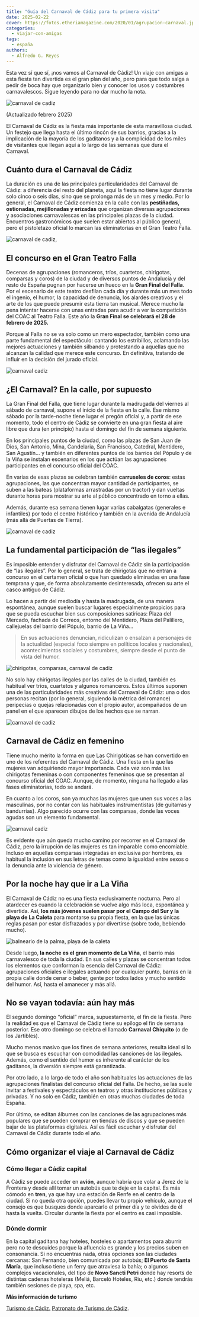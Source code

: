 ```yaml
---
title: "Guía del Carnaval de Cádiz para tu primera visita"
date: 2025-02-22
cover: https://fotos.etheriamagazine.com/2020/01/agrupacion-carnaval.jpg
categories: 
  - viajar-con-amigas
tags: 
  - españa
authors: 
  - Alfredo G. Reyes
---
```


Esta vez sí que sí, ¡nos vamos al Carnaval de Cádiz! Un viaje con amigas a esta fiesta 
tan divertida es el gran plan del año, pero para que todo salga a pedir de boca hay que 
organizarlo bien y conocer los usos y costumbres carnavalescos. Sigue leyendo para no 
dar mucho la nota. 

![carnaval de cadiz](https://fotos.etheriamagazine.com/2020/01/agrupacion-carnaval.jpg "Carnaval de Cádiz. © Ayto. Cádiz")

(Actualizado febrero 2025) 

El Carnaval de Cádiz es la fiesta más importante de esta maravillosa ciudad. Un festejo 
que llega hasta el último rincón de sus barrios, gracias a la implicación de la mayoría 
de los gaditanos y a la complicidad de los miles de visitantes que llegan aquí a lo 
largo de las semanas que dura el Carnaval. 

## Cuánto dura el Carnaval de Cádiz

La duración es una de las principales particularidades del Carnaval de Cádiz: a 
diferencia del resto del planeta, aquí la fiesta no tiene lugar durante solo cinco o 
seis días, sino que se prolonga más de un mes y medio. Por lo general, el Carnaval de 
Cádiz comienza en la calle con las **pestiñadas, ostionadas, mejillonadas y erizadas** 
que organizan diversas agrupaciones y asociaciones carnavalescas en las principales 
plazas de la ciudad. Encuentros gastronómicos que suelen estar abiertos al público 
general, pero el pistoletazo oficial lo marcan las eliminatorias en el Gran Teatro 
Falla. 

![carnaval de cadiz,](https://fotos.etheriamagazine.com/2020/01/Carnaval-Cadiz-6.jpg "Carnaval de Cádiz. ©P.T.Cádiz")

## El concurso en el Gran Teatro Falla

Decenas de agrupaciones (romanceros, tríos, cuartetos, chirigotas, comparsas y coros) de 
la ciudad y de diversos puntos de Andalucía y del resto de España pugnan por hacerse un 
hueco en la **Gran Final del Falla**. Por el escenario de este teatro desfilan cada día 
y durante más un mes todo el ingenio, el humor, la capacidad de denuncia, los alardes 
creativos y el arte de los que puede presumir esta tierra tan musical. Merece mucho la 
pena intentar hacerse con unas entradas para acudir a ver la competición del COAC al 
Teatro Falla. Este año la **Gran Final se celebrará el 28 de febrero de 2025.** 

Porque al Falla no se va solo como un mero espectador, también como una parte 
fundamental del espectáculo: cantando los estribillos, aclamando las mejores actuaciones 
y también silbando y protestando a aquellas que no alcanzan la calidad que merece este 
concurso. En definitiva, tratando de influir en la decisión del jurado oficial. 

![carnaval cadiz](https://fotos.etheriamagazine.com/2020/01/carnaval-calle.jpg "El Carnaval de Cádiz se vive en la calle. © Ayto. Cádiz")

## ¿El Carnaval? En la calle, por supuesto

La Gran Final del Falla, que tiene lugar durante la madrugada del viernes al sábado de 
carnaval, supone el inicio de la fiesta en la calle. Ese mismo sábado por la tarde-noche 
tiene lugar el pregón oficial y, a partir de ese momento, todo el centro de Cádiz se 
convierte en una gran fiesta al aire libre que dura (en principio) hasta el domingo del 
fin de semana siguiente. 

En los principales puntos de la ciudad, como las plazas de San Juan de Dios, San 
Antonio, Mina, Candelaria, San Francisco, Catedral, Mentidero, San Agustín… y también en 
diferentes puntos de los barrios del Pópulo y de la Viña se instalan escenarios en los 
que actúan las agrupaciones participantes en el concurso oficial del COAC. 

En varias de esas plazas se celebran también **carruseles de coros**: estas 
agrupaciones, las que concentran mayor cantidad de participantes, se suben a las bateas 
(plataformas arrastradas por un tractor) y dan vueltas durante horas para mostrar su 
arte al público concentrado en torno a ellas. 

Además, durante esa semana tienen lugar varias cabalgatas (generales e infantiles) por 
todo el centro histórico y también en la avenida de Andalucía (más allá de Puertas de 
Tierra). 

![carnaval de cadiz](https://fotos.etheriamagazine.com/2020/01/Carnaval-Cadiz-5.jpg "Carnaval de Cádiz. © P.T. Cádiz")

## La fundamental participación de “las ilegales”

Es imposible entender y disfrutar del Carnaval de Cádiz sin la participación de “las 
ilegales”. Por lo general, se trata de chirigotas que no entran a concurso en el 
certamen oficial o que han quedado eliminadas en una fase temprana y que, de forma 
absolutamente desinteresada, ofrecen su arte el casco antiguo de Cádiz. 

Lo hacen a partir del mediodía y hasta la madrugada, de una manera espontánea, aunque 
suelen buscar lugares especialmente propicios para que se pueda escuchar bien sus 
composiciones satíricas: Plaza del Mercado, fachada de Correos, entorno del Mentidero, 
Plaza del Palillero, callejuelas del barrio del Pópulo, barrio de La Viña… 

> En sus actuaciones denuncian, ridiculizan o ensalzan a personajes de la actualidad 
> (especial foco siempre en políticos locales y nacionales), acontecimientos sociales y 
> costumbres, siempre desde el punto de vista del humor. 

![chirigotas, comparsas, carnaval de cadiz](https://fotos.etheriamagazine.com/2020/01/carnaval-cadiz-2.jpg "Las letras de las agrupaciones se caracterizan por la crítica y el humor.")

No solo hay chirigotas ilegales por las calles de la ciudad, también es habitual ver 
tríos, cuartetos y algunos romanceros. Estos últimos suponen una de las particularidades 
más creativas del Carnaval de Cádiz: una o dos personas recitan (por lo general, 
siguiendo la métrica del romance) peripecias o quejas relacionadas con el propio autor, 
acompañados de un panel en el que aparecen dibujos de los hechos que se narran. 

![carnaval de cadiz](https://fotos.etheriamagazine.com/2020/01/Carnaval-cadiz-1.jpg "El concurso de agrupaciones es una parte fundamental del Carnaval de Cádiz. ©P.T.Cádiz")

## Carnaval de Cádiz en femenino

Tiene mucho mérito la forma en que Las Chirigóticas se han convertido en uno de los 
referentes del Carnaval de Cádiz. Una fiesta en la que las mujeres van adquiriendo mayor 
importancia. Cada vez son más las chirigotas femeninas o con componentes femeninos que 
se presentan al concurso oficial del COAC. Aunque, de momento, ninguna ha llegado a las 
fases eliminatorias, todo se andará. 

En cuanto a los coros, son ya muchas las mujeres que unen sus voces a las masculinas, 
por no contar con las habituales instrumentistas (de guitarras y bandurrias). Algo 
parecido ocurre con las comparsas, donde las voces agudas son un elemento fundamental. 

![carnaval cadiz](https://fotos.etheriamagazine.com/2020/01/carnaval-lunes.jpg "Las risas están aseguradas en el Carnaval de Cádiz. © Ayto. Cádiz")

Es evidente que aún queda mucho camino por recorrer en el Carnaval de Cádiz, pero la 
irrupción de las mujeres es tan imparable como encomiable. Incluso en aquellas comparsas 
integradas en exclusiva por hombres, es habitual la inclusión en sus letras de temas 
como la igualdad entre sexos o la denuncia ante la violencia de género. 

## Por la noche hay que ir a La Viña

El Carnaval de Cádiz no es una fiesta exclusivamente nocturna. Pero al atardecer es 
cuando la celebración se vuelve algo más loca, espontánea y divertida. Así, **los más 
jóvenes suelen pasar por el Campo del Sur y la playa de La Caleta** para montarse su 
propia fiesta, en la que las únicas reglas pasan por estar disfrazados y por divertirse 
(sobre todo, bebiendo mucho). 

![balneario de la palma, playa de la caleta](https://fotos.etheriamagazine.com/2020/01/Balneario-La-Palma-noche.jpg "Antiguo balneario de la Palma, en la playa de la Caleta, de noche. © Ayto. de Cádiz")

Desde luego, **la noche es el gran momento de La Viña**, el barrio más carnavalesco de 
toda la ciudad. En sus calles y plazas se concentran todos los elementos que conforman 
la esencia del Carnaval de Cádiz: agrupaciones oficiales e ilegales actuando por 
cualquier punto, barras en la propia calle donde cenar o beber, gente por todos lados y 
mucho sentido del humor. Así, hasta el amanecer y más allá. 

## No se vayan todavía: aún hay más

El segundo domingo “oficial” marca, supuestamente, el fin de la fiesta. Pero la realidad 
es que el Carnaval de Cádiz tiene su epílogo el fin de semana posterior. Ese otro 
domingo se celebra el llamado **Carnaval Chiquito** (o de los Jartibles). 

Mucho menos masivo que los fines de semana anteriores, resulta ideal si lo que se busca 
es escuchar con comodidad las canciones de las ilegales. Además, como el sentido del 
humor es inherente al carácter de los gaditanos, la diversión siempre está garantizada. 

Por otro lado, a lo largo de todo el año son habituales las actuaciones de las 
agrupaciones finalistas del concurso oficial del Falla. De hecho, se las suele invitar a 
festivales y espectáculos en teatros y otras instituciones públicas y privadas. Y no 
solo en Cádiz, también en otras muchas ciudades de toda España. 

Por último, se editan álbumes con las canciones de las agrupaciones más populares que se 
pueden comprar en tiendas de discos y que se pueden bajar de las plataformas digitales. 
Así es fácil escuchar y disfrutar del Carnaval de Cádiz durante todo el año. 

## Cómo organizar el viaje al Carnaval de Cádiz

### Cómo llegar a Cádiz capital

A Cádiz se puede acceder en **avión**, aunque habría que volar a Jerez de la Frontera y 
desde allí tomar un autobús que te deje en la capital. Es más cómodo en **tren**, ya que 
hay una estación de Renfe en el centro de la ciudad. Si no queda otra opción, puedes 
llevar tu propio vehículo, aunque el consejo es que busques donde aparcarlo el primer 
día y te olvides de él hasta la vuelta. Circular durante la fiesta por el centro es casi 
imposible. 

### Dónde dormir

En la capital gaditana hay hoteles, hosteles o apartamentos para aburrir pero no te 
descuides porque la afluencia es grande y los precios suben en consonancia. Si no 
encuentras nada, otras opciones son las ciudades cercanas: San Fernando, bien comunicada 
por autobús; **El Puerto de Santa María**, que incluso tiene un ferry que atraviesa la 
bahía; o algunos complejos vacacionales, del tipo de **Novo Sancti Petri** donde hay 
resorts de distintas cadenas hoteleras (Meliá, Barceló Hoteles, Riu, etc.) donde tendrás 
también sesiones de playa, spa, etc. 

**Más información de turismo** 

[Turismo de Cádiz.](https://turismo.cadiz.es/es/cultura/carnaval-de-c%C3%A1diz) 
[Patronato de Turismo de Cádiz](https://www.cadizturismo.com/es).
